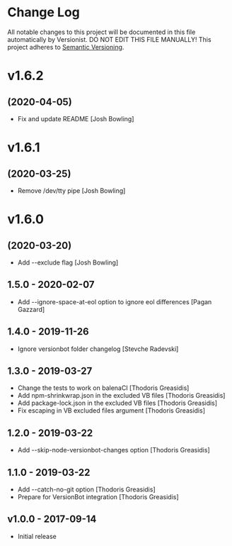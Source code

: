# Change Log

All notable changes to this project will be documented in this file
automatically by Versionist. DO NOT EDIT THIS FILE MANUALLY!
This project adheres to [Semantic Versioning](http://semver.org/).

# v1.6.2
## (2020-04-05)

* Fix and update README [Josh Bowling]

# v1.6.1
## (2020-03-25)

* Remove /dev/tty pipe [Josh Bowling]

# v1.6.0
## (2020-03-20)

* Add --exclude flag [Josh Bowling]

## 1.5.0 - 2020-02-07

* Add --ignore-space-at-eol option to ignore eol differences [Pagan Gazzard]

## 1.4.0 - 2019-11-26

* Ignore versionbot folder changelog [Stevche Radevski]

## 1.3.0 - 2019-03-27

* Change the tests to work on balenaCI [Thodoris Greasidis]
* Add npm-shrinkwrap.json in the excluded VB files [Thodoris Greasidis]
* Add package-lock.json in the excluded VB files [Thodoris Greasidis]
* Fix escaping in VB excluded files argument [Thodoris Greasidis]

## 1.2.0 - 2019-03-22

* Add --skip-node-versionbot-changes option [Thodoris Greasidis]

## 1.1.0 - 2019-03-22

* Add --catch-no-git option [Thodoris Greasidis]
* Prepare for VersionBot integration [Thodoris Greasidis]

## v1.0.0 - 2017-09-14

* Initial release
